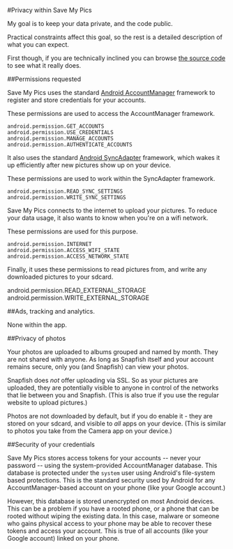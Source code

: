 #Privacy within Save My Pics

My goal is to keep your data private, and the code public.

Practical constraints affect this goal, so the rest is a detailed
description of what you can expect.

First though, if you are technically inclined you can browse [the
source code](https://github.com/kbsriram/savemypics) to see what it
really does.

##Permissions requested

Save My Pics uses the standard [Android AccountManager](https://developer.android.com/reference/android/accounts/AccountManager.html) framework to register and store credentials for your accounts.

These permissions are used to access the AccountManager framework.

```
android.permission.GET_ACCOUNTS
android.permission.USE_CREDENTIALS
android.permission.MANAGE_ACCOUNTS
android.permission.AUTHENTICATE_ACCOUNTS
```

It also uses the standard [Android SyncAdapter](https://developer.android.com/reference/android/content/AbstractThreadedSyncAdapter.html) framework, which wakes it up efficiently after new pictures show up on your device.

These permissions are used to work within the SyncAdapter framework.

```
android.permission.READ_SYNC_SETTINGS
android.permission.WRITE_SYNC_SETTINGS
```

Save My Pics connects to the internet to upload your pictures. To
reduce your data usage, it also wants to know when you're on a wifi
network.

These permissions are used for this purpose.

```
android.permission.INTERNET
android.permission.ACCESS_WIFI_STATE
android.permission.ACCESS_NETWORK_STATE
```

Finally, it uses these permissions to read pictures from, and write
any downloaded pictures to your sdcard.

android.permission.READ_EXTERNAL_STORAGE
android.permission.WRITE_EXTERNAL_STORAGE

##Ads, tracking and analytics.

None within the app.

##Privacy of photos

Your photos are uploaded to albums grouped and named by month. They
are not shared with anyone. As long as Snapfish itself and your
account remains secure, only you (and Snapfish) can view your photos.

Snapfish does *not* offer uploading via SSL. So as your pictures are
uploaded, they are potentially visible to anyone in control of the
networks that lie between you and Snapfish. (This is also true if you
use the regular website to upload pictures.)

Photos are not downloaded by default, but if you do enable it - they
are stored on your sdcard, and visible to *all* apps on your
device. (This is similar to photos you take from the Camera app on
your device.)

##Security of your credentials

Save My Pics stores access tokens for your accounts -- never your
password -- using the system-provided AccountManager database. This
database is protected under the `system` user using Android's
file-system based protections. This is the standard security used by
Android for any AccountManager-based account on your phone (like your
Google account.)

However, this database is stored unencrypted on most Android
devices. This can be a problem if you have a rooted phone, or a phone
that can be rooted without wiping the existing data. In this case,
malware or someone who gains physical access to your phone may be able
to recover these tokens and access your account. This is true of all
accounts (like your Google account) linked on your phone.
